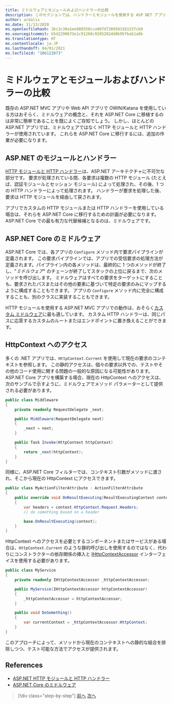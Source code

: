 ```yaml
---
title: ミドルウェアとモジュールおよびハンドラーの比較
description: このセクションでは、ハンドラーとモジュールを使用する ASP.NET アプリと、要求処理パイプライン用にミドルウェアを定義する ASP.NET Core アプリ間の構造の違いについて説明します。
author: ardalis
ms.date: 11/13/2020
ms.openlocfilehash: 3bc3c30a1ee988550cca907d7289583161337cb9
ms.sourcegitcommit: b5d2290673e1c91260c9205202dd8b95fbab1a0b
ms.translationtype: HT
ms.contentlocale: ja-JP
ms.lasthandoff: 04/01/2021
ms.locfileid: "106122873"
---
```

# <a name="compare-middleware-to-modules-and-handlers"></a>ミドルウェアとモジュールおよびハンドラーの比較

既存の ASP.NET MVC アプリや Web API アプリで OWIN/Katana を使用している方はおそらく、ミドルウェアの概念と、それを ASP.NET Core に移植するのは非常に簡単であることを既によくご存知でしょう。 しかし、ほとんどの ASP.NET アプリでは、ミドルウェアではなく HTTP モジュールと HTTP ハンドラーが使用されています。 これらを ASP.NET Core に移行するには、追加の作業が必要になります。

## <a name="aspnet-modules-and-handlers"></a>ASP.NET のモジュールとハンドラー

[HTTP モジュールと HTTP ハンドラー](/troubleshoot/aspnet/http-modules-handlers)は、ASP.NET アーキテクチャに不可欠な部分です。 要求が処理されている間、各要求は複数の HTTP モジュール (たとえば、認証モジュールとセッション モジュール) によって処理され、その後、1 つの HTTP ハンドラーによって処理されます。 ハンドラーが要求を処理した後、要求は HTTP モジュールを経由して戻されます。

アプリでカスタムの HTTP モジュールまたは HTTP ハンドラーを使用している場合は、それらを ASP.NET Core に移行するための計画が必要になります。 ASP.NET Core での最も有力な代替候補となるのは、ミドルウェアです。

## <a name="aspnet-core-middleware"></a>ASP.NET Core のミドルウェア

ASP.NET Core では、各アプリの `Configure` メソッド内で要求パイプラインが定義されます。 この要求パイプラインでは、アプリでの受信要求の処理方法が定義されます。パイプライン内の各メソッドは、最終的に 1 つのメソッドが終了し、"*ミドルウェア*" のチェーンが終了してスタックの上位に戻るまで、次のメソッドを呼び出します。 ミドルウェアはすべての要求をターゲットにすることも、要求されたパスまたはその他の要素に基づいて特定の要求のみにマップするように構成することもできます。 アプリの `Configure` メソッド内に完全に構成することも、別のクラスに実装することもできます。

HTTP モジュールを使用する ASP.NET MVC アプリでの動作は、おそらく[カスタム ミドルウェア](/aspnet/core/fundamentals/middleware/?preserve-view=true&view=aspnetcore-3.1)に最も適しています。 カスタム HTTP ハンドラーは、同じパスに応答するカスタムのルートまたはエンドポイントに置き換えることができます。

## <a name="accessing-httpcontext"></a>HttpContext へのアクセス

多くの .NET アプリでは、`HttpContext.Current` を使用して現在の要求のコンテキストを参照します。 この静的アクセスは、個々の要求以外での、テストやその他のコード使用に関する問題の一般的な原因になる可能性があります。 ASP.NET Core アプリを構築する場合、現在の HttpContext へのアクセスは、次のサンプルで示すように、ミドルウェアでメソッド パラメーターとして提供される必要があります。

```csharp
public class Middleware
{
    private readonly RequestDelegate _next;

    public Middleware(RequestDelegate next)
    {
        _next = next;
    }

    public Task Invoke(HttpContext httpContext)
    {
        return _next(httpContext);
    }
}
```

同様に、ASP.NET Core フィルターでは、コンテキスト引数がメソッドに渡され、そこから現在の HttpContext にアクセスできます。

```csharp
public class MyActionFilterAttribute : ActionFilterAttribute
{
    public override void OnResultExecuting(ResultExecutingContext context)
    {
        var headers = context.HttpContext.Request.Headers;
        // do something based on a header

        base.OnResultExecuting(context);
    }
}
```

HttpContext へのアクセスを必要とするコンポーネントまたはサービスがある場合は、`HttpContext.Current` のような静的呼び出しを使用するのではなく、代わりにコンストラクターの依存関係の挿入と [IHttpContextAccessor](https://docs.microsoft.com/dotnet/api/microsoft.aspnetcore.http.ihttpcontextaccessor) インターフェイスを使用する必要があります。

```csharp
public class MyService
{
    private readonly IHttpContextAccessor _httpContextAccessor;

    public MyService(IHttpContextAccessor httpContextAccessor)
    {
        _httpContextAccessor = httpContextAccessor;
    }

    public void DoSomething()
    {
        var currentContext = _httpContextAccessor.HttpContext;
    }
}
```

このアプローチによって、メソッドから現在のコンテキストへの静的な結合を排除しつつ、テスト可能な方法でアクセスが提供されます。

## <a name="references"></a>References

- [ASP.NET HTTP モジュールと HTTP ハンドラー](/troubleshoot/aspnet/http-modules-handlers)
- [ASP.NET Core のミドルウェア](/aspnet/core/fundamentals/middleware/?preserve-view=true&view=aspnetcore-3.1)

>[!div class="step-by-step"]
>[前へ](dependency-injection-differences.md)
>[次へ](configuration-differences.md)
